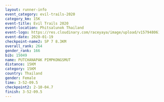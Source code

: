 ```yaml
--- 
layout: runner-info 
event_category: evil-trails-2020 
category_km: 15K 
event-title: Evil Trails 2020 
event-location: Phitsalunok Thailand 
event-logo: https://res.cloudinary.com/raceyaya/image/upload/v1579480618/logo/evil-trails_wm80bv.jpg 
event-date: 2020-01-19 
checkpoint-name2: SP 7 8.3KM 
overall_rank: 264
gender_rank: 166
bib: 15049
name: PUTCHANAPAK PIMPKONGSMUT
distance: 15KM
category: 15KM
country: Thailand
gender: Female
time: 3-52-09.5
checkpoint2: 2-10-04.7
finish: 3-52-09.5
--- 
```

